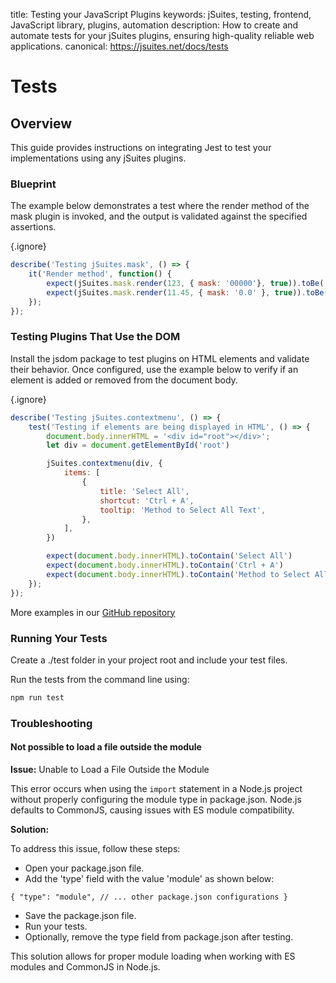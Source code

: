 title: Testing your JavaScript Plugins
keywords: jSuites, testing, frontend, JavaScript library, plugins, automation
description: How to create and automate tests for your jSuites plugins, ensuring high-quality reliable web applications.
canonical: https://jsuites.net/docs/tests

# Tests

## Overview

This guide provides instructions on integrating Jest to test your implementations using any jSuites plugins.
  

### Blueprint

The example below demonstrates a test where the render method of the mask plugin is invoked, and the output is validated against the specified assertions.

{.ignore}
```javascript
describe('Testing jSuites.mask', () => {
    it('Render method', function() {
        expect(jSuites.mask.render(123, { mask: '00000'}, true)).toBe('00123');
        expect(jSuites.mask.render(11.45, { mask: '0.0' }, true)).toBe('11.5');
    });
});
```

### Testing Plugins That Use the DOM

Install the jsdom package to test plugins on HTML elements and validate their behavior. Once configured, use the example below to verify if an element is added or removed from the document body.

{.ignore}
```javascript
describe('Testing jSuites.contextmenu', () => {
    test('Testing if elements are being displayed in HTML', () => {
        document.body.innerHTML = '<div id="root"></div>';
        let div = document.getElementById('root')

        jSuites.contextmenu(div, {
            items: [
                {
                    title: 'Select All',
                    shortcut: 'Ctrl + A',
                    tooltip: 'Method to Select All Text',
                },
            ],
        })

        expect(document.body.innerHTML).toContain('Select All')
        expect(document.body.innerHTML).toContain('Ctrl + A')
        expect(document.body.innerHTML).toContain('Method to Select All Text')
    });
});
```

More examples in our [GitHub repository](https://github.com/jsuites/jsuites/tree/main/tests)  
  


### Running Your Tests

Create a ./test folder in your project root and include your test files.

Run the tests from the command line using:

```bash
npm run test
```

### Troubleshooting

#### Not possible to load a file outside the module

**Issue:** Unable to Load a File Outside the Module

This error occurs when using the `import` statement in a Node.js project without properly configuring the module type in package.json. Node.js defaults to CommonJS, causing issues with ES module compatibility.

**Solution:**

To address this issue, follow these steps:

- Open your package.json file.
- Add the 'type' field with the value 'module' as shown below:

```{ "type": "module", // ... other package.json configurations }```

- Save the package.json file.
- Run your tests.
- Optionally, remove the type field from package.json after testing.

This solution allows for proper module loading when working with ES modules and CommonJS in Node.js.
